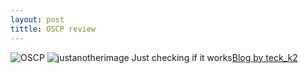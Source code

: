 ```yaml
---
layout: post
tittle: OSCP review
---
```


![OSCP](https://cdn-images-1.medium.com/max/2000/1*MqR-thE8CfCgffOJaqhF2w.jpeg)
![justanotherimage](https://photos.google.com/share/AF1QipPRDaZEdCBUGOhd1umwI3c6Tdf9C1RkSeVjV3wDFARNSnKiAulqi2222-pflqvNzg/photo/AF1QipN_yWGYLcNr-S1vDdhOAGmI3oIQLD8uEYqIXkUd?key=bjZMbl9qSFJsOHBtTXZpeUlKTmplSU40TEEzeXN3)
Just checking if it works[Blog by teck_k2](https://teckk2.github.io)

